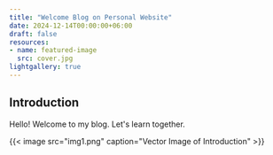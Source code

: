 ```yaml
---
title: "Welcome Blog on Personal Website"
date: 2024-12-14T00:00:00+06:00
draft: false
resources:
- name: featured-image
  src: cover.jpg
lightgallery: true
---
```


## Introduction

Hello! Welcome to my blog. Let's learn together.

{{< image src="img1.png" caption="Vector Image of Introduction" >}}